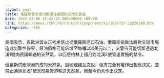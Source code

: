 ```yaml
---
layout: post
title: 俄羅斯警告或切斷通往德國的天然氣管道
date: 2022-03-08 11:42:23.000000000 +08:00
link: https://news.rthk.hk/rthk/ch/component/k2/1637757-20220308.htm
categories: rthk
---
```


美國表示，與歐洲盟友正考慮禁止從俄羅斯進口石油。俄羅斯指做法將對全球市場造成災難性後果，原油價格可能倍增至每桶300美元以上，又警告可能切斷通過北溪1號向德國輸送的天然氣，以回應柏林上個月對北溪2號管道實施的禁令。

俄羅斯供應歐洲四成的天然氣，副總理諾瓦克說，俄方完全有權作出相應決定，並禁止通過北溪1號天然氣管道輸送天然氣，但至今仍未作出決定。
